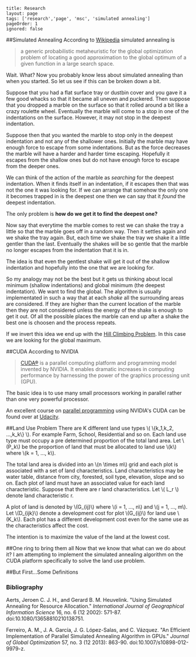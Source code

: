 ```
title: Research
layout: page
tags: ['research','page', 'msc', 'simulated annealing']
pageOrder: 1
ignored: false
```

##Simulated Annealing
According to [Wikipedia](http://en.wikipedia.org/wiki/Simulated_annealing) simulated annealing is

>a generic probabilistic metaheuristic for the global optimization problem of locating a good approximation to the global optimum of a given function in a large search space.

Wait. What? Now you probably know less about simulated annealing than when you started. So let us see if this can be broken down a bit.

Suppose that you had a flat surface tray or dustbin cover and you gave it a few good whacks so that it became all uneven and puckered. Then suppose that you dropped a marble on the surface so that it rolled around a bit like a crazy roulette wheel. Eventually the marble will come to a stop in one of the indentations on the surface. However, it may not stop in the deepest indentation.

Suppose then that you wanted the marble to stop only in the deepest indentation and not any of the shallower ones. Initially the marble may have enough force to escape from some indentations. But as the force decreases the marble will have a harder and harder time escaping. Hopefully it escapes from the shallow ones but do not have enough force to escape from the deeper ones.

We can think of the action of the marble as *searching* for the deepest indentation. When it finds itself in an indentation, if it escapes then that was not the one it was looking for. If we can arrange that somehow the only one it becomes trapped in is the deepest one then we can say that it *found* the deepest indentation.

The only problem is **how do we get it to find the deepest one?**

Now say that everytime the marble comes to rest we can shake the tray a little so that the marble goes off in a random way. Then it settles again and we shake the tray again. But, each time we shake the tray we shake it a little gentler than the last. Eventually the shakes will be so gentle that the marble no longer escapes from the indentation that it is in.

The idea is that even the gentlest shake will get it out of the shallow indentation and hopefully into the one that we are looking for. 

So my analogy may not be the best but it gets us thinking about local minimum (shallow indentations) and global minimum (the deepest indentation). We want to find the global. The algorithm is usually implementated in such a way that at each *shake* all the surrounding areas are considered. If they are higher than the current location of the marble then they are not considered unless the energy of the shake is enough to get it out. Of all the possible places the marble can end up after a shake the best one is choosen and the process repeats.

If we invert this idea we end up with the [Hill Climbing Problem](http://en.wikipedia.org/wiki/Hill_climbing). In this case we are looking for the global maximum.

##CUDA
According to NVIDIA

>[CUDA®](http://www.nvidia.com/object/cuda_home_new.html#sthash.A6GYDjnl.dpuf) is a parallel computing platform and programming model invented by NVIDIA. It enables dramatic increases in computing performance by harnessing the power of the graphics processing unit (GPU).

The basic idea is to use many small processors working in parallel rather than one very powerful processor.

An excellent course on [parallel programming](https://www.udacity.com/course/cs344) using NVIDIA's CUDA can be found over at [Udacity](http://www.udacity.com).


##Land Use Problem
There are K different land use types \\( \\{k_1,k_2, ...,k_k\\} \\). For example Farm, School, Residential and so on.
Each land use type must occupy a pre determined proportion of the total land area. Let \\(P_k\\) be the proportion of land that must be allocated to land use \\(k\\) where \\(k = 1, …, k\\).

The total land area is divided into an \\(n \times m\\) grid and each plot is associated with a set of land characteristics. Land characteristics may be water table, distance from city, forested, soil type, elevation, slope and so on. Each plot of land must have an associated value for each land characteristic. Suppose that there are r land characteristics. Let \\( L_r \\) denote land characteristic r.

A plot of land is denoted by \\(G\_{ij}\\) where \\(i = 1, …, n\\) and \\(j = 1, …, m\\). Let \\(D\_{ijk}\\) denote a development cost for plot \\(G_{ij}\\) for land use \\(K_k\\). Each plot has a different development cost even for the same use as the characteristics affect the cost.

The intention is to maximize the value of the land at the lowest cost.


##One ring to bring them all
Now that we know that what can we do about it? I am attempting to implement the simulated annealing algorithm on the CUDA platform specifically to solve the land use problem. 

##But First...Some Definitions


### Bibliography

Aerts, Jeroen C. J. H., and Gerard B. M. Heuvelink. "Using Simulated Annealing for Resource Allocation." *International Journal of Geographical Information Science* 16, no. 6 (12 2002): 571-87. doi:10.1080/13658810210138751.

Ferreiro, A. M., J. A. García, J. G. López-Salas, and C. Vázquez. "An Efficient Implementation of Parallel Simulated Annealing Algorithm in GPUs." *Journal of Global Optimization* 57, no. 3 (12 2013): 863-90. doi:10.1007/s10898-012-9979-z.

